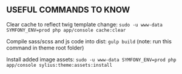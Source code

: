 USEFUL COMMANDS TO KNOW
-----------------------

Clear cache to reflect twig template change:
`sudo -u www-data SYMFONY_ENV=prod php app/console cache:clear`

Compile sass/scss and js code into dist:
`gulp build` (note: run this command in theme root folder)

Install added image assets:
`sudo -u www-data SYMFONY_ENV=prod php app/console sylius:theme:assets:install`